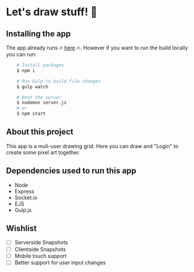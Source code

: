
# Let's draw stuff! 🎨

## Installing the app

The app already runs 🔥 [here](letsdrawstuff.herokuapp.com) 🔥.
However if you want to run the build locally you can run:
```bash
    # Install packages
    $ npm i
```
```bash
    # Run Gulp to build file changes
    $ gulp watch
```
```bash
    # Boot the server
    $ nodemon server.js
    # or
    $ npm start
```

## About this project 

This app is a muli-user drawing grid. Here you can draw and "Login" to create some pixel art together.

## Dependencies used to run this app

- Node
- Express
- Socket.io
- EJS
- Gulp.js

## Wishlist

- [ ] Serverside Snapshots
- [ ] Clientside Snapshots
- [ ] Mobile touch support
- [ ] Better support for user input changes
